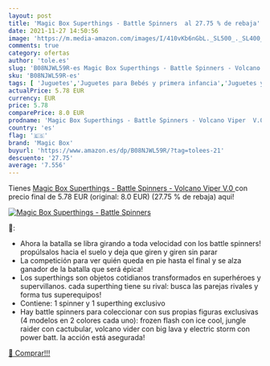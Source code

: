 ```yaml
---
layout: post
title: 'Magic Box Superthings - Battle Spinners  al 27.75 % de rebaja'
date: 2021-11-27 14:50:56
image: 'https://m.media-amazon.com/images/I/410vKb6nGbL._SL500_._SL400_.jpg'
comments: true
category: ofertas
author: 'tole.es'
slug: 'B08NJWL59R-es Magic Box Superthings - Battle Spinners - Volcano Viper V.0'
sku: 'B08NJWL59R-es'
tags: [ 'Juguetes','Juguetes para Bebés y primera infancia','Juguetes y juegos','Peonzas','magic box','superthings', ]
actualPrice: 5.78 EUR
currency: EUR
price: 5.78
comparePrice: 8.0 EUR
prodname: 'Magic Box Superthings - Battle Spinners - Volcano Viper  V.0 '
country: 'es'
flag: '🇪🇸'
brand: 'Magic Box'
buyurl: 'https://www.amazon.es/dp/B08NJWL59R/?tag=tolees-21'
descuento: '27.75'
average: '7.556'
---
```


Tienes [Magic Box Superthings - Battle Spinners - Volcano Viper  V.0 ](https://www.amazon.es/dp/B08NJWL59R/?tag=tolees-21) con precio final de  5.78 EUR (original: 8.0 EUR) (27.75 %  de rebaja) aqui!

[![Magic Box Superthings - Battle Spinners ](https://m.media-amazon.com/images/I/410vKb6nGbL._SL500_._SL400_.jpg)](https://www.amazon.es/dp/B08NJWL59R/?tag=tolees-21)

🔎:

- Ahora la batalla se libra girando a toda velocidad con los battle spinners! propúlsalos hacia el suelo y deja que giren y giren sin parar
- La competición para ver quién queda en pie hasta el final y se alza ganador de la batalla que será épica!
- Los superthings son objetos cotidianos transformados en superhéroes y supervillanos. cada superthing tiene su rival: busca las parejas rivales y forma tus superequipos!
- Contiene: 1 spinner y 1 superthing exclusivo
- Hay battle spinners para coleccionar con sus propias figuras exclusivas (4 modelos en 2 colores cada uno): frozen flash con ice cool, jungle raider con cactubular, volcano vider con big lava y electric storm con power batt. la acción está asegurada!

[🛒 Comprar!!!](https://www.amazon.es/dp/B08NJWL59R/?tag=tolees-21)
